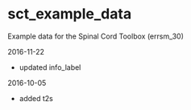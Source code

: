 sct_example_data
================

Example data for the Spinal Cord Toolbox (errsm_30)

2016-11-22
- updated info_label

2016-10-05
- added t2s

